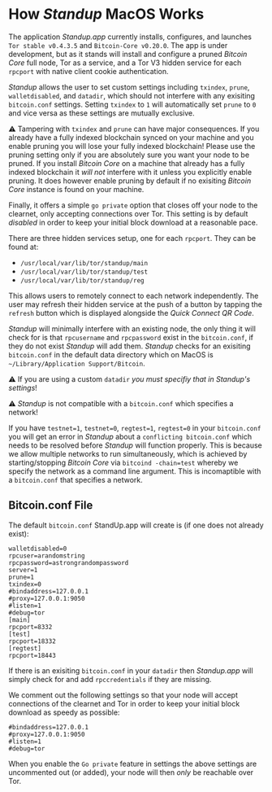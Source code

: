 # How *Standup* MacOS Works

The application *Standup.app* currently installs, configures, and launches `Tor stable v0.4.3.5` and `Bitcoin-Core v0.20.0`. The app is under development, but as it stands will install and configure a pruned *Bitcoin Core* full node, Tor as a service, and a Tor V3 hidden service for each  `rpcport` with native client cookie authentication. 

*Standup* allows the user to set custom settings including `txindex`, `prune`, `walletdisabled`, and `datadir`, which should not interfere with any exisiting `bitcoin.conf` settings. Setting `txindex` to `1` will automatically set `prune` to `0` and vice versa as these settings are mutually exclusive.

⚠️ Tampering with `txindex` and `prune` can have major consequences. If you already have a fully indexed blockchain synced on your machine and you enable pruning you will lose your fully indexed blockchain! Please use the pruning setting only if you are absolutely sure you want your node to be pruned. If you install *Bitcoin Core* on a machine that already has a fully indexed blockchain it *will not* interfere with it unless you explicitly enable pruning. It does however enable pruning by default if no exisiting *Bitcoin Core* instance is found on your machine.

Finally, it offers a simple `go private` option that closes off your node to the clearnet, only accepting connections over Tor. This setting is by default *disabled* in order to keep your initial block download at a reasonable pace.

There are three hidden services setup, one for each `rpcport`. They can be found at:

- `/usr/local/var/lib/tor/standup/main`
- `/usr/local/var/lib/tor/standup/test`
- `/usr/local/var/lib/tor/standup/reg`

This allows users to remotely connect to each network independently. The user may refresh their hidden service at the push of a button by tapping the `refresh` button which is displayed alongside the *Quick Connect QR Code*.

*Standup* will minimally interfere with an existing node, the only thing it will check for is that `rpcusername` and `rpcpassword` exist in the `bitcoin.conf`, if they do not exist *Standup* will add them. *Standup* checks for an exisiting `bitcoin.conf` in the default data directory which on MacOS is `~/Library/Application Support/Bitcoin`.

⚠️ If you are using a custom `datadir` *you must specifiy that in Standup's settings*!

⚠️ *Standup* is not compatible with a `bitcoin.conf` which specifies a network! 

If you have `testnet=1`, `testnet=0`, `regtest=1`, `regtest=0` in your `bitcoin.conf` you will get an error in *Standup* about a `conflicting bitcoin.conf` which needs to be resolved before *Standup* will function properly. This is because we allow multiple networks to run simultaneously, which is achieved by starting/stopping *Bitcoin Core* via `bitcoind -chain=test` whereby we specify the network as a command line argument. This is incomaptible with a `bitcoin.conf` that specifies a network. 


## Bitcoin.conf File

The default `bitcoin.conf` StandUp.app will create is (if one does not already exist):

```
walletdisabled=0
rpcuser=arandomstring
rpcpassword=astrongrandompassword
server=1
prune=1
txindex=0
#bindaddress=127.0.0.1
#proxy=127.0.0.1:9050
#listen=1
#debug=tor
[main]
rpcport=8332
[test]
rpcport=18332
[regtest]
rpcport=18443
```

If there is an exisiting `bitcoin.conf` in your `datadir` then *Standup.app* will simply check for and add `rpccredentials` if they are missing. 

We comment out the following settings so that your node will accept connections of the clearnet and Tor in order to keep your initial block download as speedy as possible:
```
#bindaddress=127.0.0.1
#proxy=127.0.0.1:9050
#listen=1
#debug=tor
```

When you enable the `Go private` feature in settings the above settings are uncommented out (or added), your node will then *only* be reachable over Tor.

